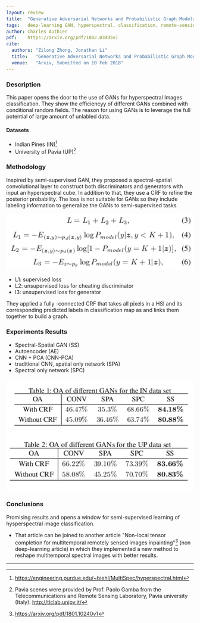 ```yaml
---
layout: review
title:  "Generative Adversarial Networks and Probabilistic Graph Models for Hyperspectral Image Classification"
tags:   deep-learning GAN, hyperspectral, classification, remote-sensing
author: Charles Authier
pdf:    https://arxiv.org/pdf/1802.03495v1
cite:
  authors: "Zilong Zhong, Jonathan Li"
  title:   "Generative Adversarial Networks and Probabilistic Graph Models for Hyperspectral Image Classification"
  venue:   "Arxiv, Submitted on 10 Feb 2018"
---
```


### Description
This paper opens the door to the use of GANs for hyperspectral Images classification.
They show the efficiencyy of different GANs combined with conditional random fields. The reason for using GANs is to leverage the full potential of large amount of unlabled data.

#### Datasets
- Indian Pines (IN)[^fn2]
- University of Pavia (UP)[^fn3]

### Methodology
Inspired by semi-supervised GAN, they proposed a spectral-spatial convolutional layer to construct both discriminators and generators with input an hyperspectral cube. In addition to that, they use a CRF to refine the posterior probability. The loss is not suitable for GANs so they include labeling information to generalize the GANs to semi-supervised tasks.

<img src="/article/images/ganHSI/ganhsi_metho.png" width="600">

- L1: supervised loss
- L2: unsupervised loss for cheating discriminator
- l3: unsupervised loss for generator

They applied a fully -connected CRF that takes all pixels in a HSI and its corresponding predicted labels in classification map as and links them together to build a graph.

### Experiments Results
- Spectral-Spatial GAN (SS)
- Autoencoder (AE)
- CNN + PCA (CNN-PCA)
- traditional CNN, spatial only network (SPA)
- Spectral only network (SPC)

<img src="/article/images/ganHSI/ganhsi_t1.png" width="600">

<img src="/article/images/ganHSI/ganhsi_t2.png" width="600">

### Conclusions
Promising results and opens a window for semi-supervised learning of hysperspectral image classification.
* That article can be joined to another article "Non-local tensor completion for multitemporal remotely sensed images inpainting"[^fn] (non deep-learning article) in which they implemented a new method to reshape multitemporal spectral images with better results.

***

[^fn]: https://arxiv.org/pdf/1801.10240v1
[^fn2]: https://engineering.purdue.edu/~biehl/MultiSpec/hyperspectral.html
[^fn3]: Pavia scenes were provided by Prof. Paolo Gamba from the Telecommunications and Remote Sensing Laboratory, Pavia university (Italy). http://tlclab.unipv.it/
